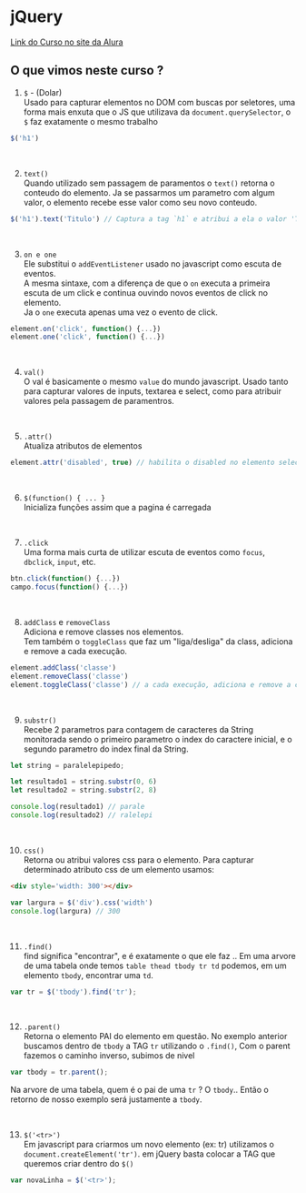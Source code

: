 # jQuery


[Link do Curso no site da Alura](https://cursos.alura.com.br/course/jquery-a-biblioteca-do-mercado)  


## O que vimos neste curso ?  


1. `$` - (Dolar)  
Usado para capturar elementos no DOM com buscas por seletores, uma forma mais enxuta que o JS que utilizava da `document.querySelector`, 
o `$` faz exatamente o mesmo trabalho
```js
$('h1')
```

<br>

2. `text()`  
Quando utilizado sem passagem de paramentos o `text()` retorna o conteudo do elemento. Ja se passarmos um parametro com algum valor, o elemento recebe esse valor como seu novo conteudo.  

```js
$('h1').text('Titulo') // Captura a tag `h1` e atribui a ela o valor 'Titulo'
```
<br>

3. `on e one`  
Ele substitui o `addEventListener` usado no javascript como escuta de eventos.  
A mesma sintaxe, com a diferença de que o `on` executa a primeira escuta de um click e continua ouvindo novos eventos de click no elemento.  
Ja o `one` executa apenas uma vez o evento de click.  
```js
element.on('click', function() {...})
element.one('click', function() {...})
```
<br>

4. `val()`  
O val é basicamente o mesmo `value` do mundo javascript. Usado tanto para capturar valores de inputs, textarea e select, como para atribuir valores pela passagem de paramentros.

<br>

5. `.attr()`  
Atualiza atributos de elementos
 
```js
element.attr('disabled', true) // habilita o disabled no elemento selecionado
```   

<br>

6. `$(function() { ... }`  
Inicializa funções assim que a pagina é carregada 

<br>

7. `.click`  
Uma forma mais curta de utilizar escuta de eventos como `focus`, `dbclick`, `input`, etc. 

```js
btn.click(function() {...})
campo.focus(function() {...})
```

<br>

8. `addClass` e `removeClass`  
Adiciona e remove classes nos elementos.  
Tem também o `toggleClass` que faz um "liga/desliga" da class, adiciona e remove a cada execução.
```js
element.addClass('classe')
element.removeClass('classe')
element.toggleClass('classe') // a cada execução, adiciona e remove a classe
```

<br>

9. `substr()`  
Recebe 2 parametros para contagem de caracteres da String monitorada sendo o primeiro parametro o index do caractere inicial, e o segundo parametro do index final da String.
```js
let string = paralelepipedo;

let resultado1 = string.substr(0, 6)
let resultado2 = string.substr(2, 8)

console.log(resultado1) // parale
console.log(resultado2) // ralelepi
```

<br>

10. `css()`  
Retorna ou atribui valores css para o elemento. Para capturar determinado atributo css de um elemento usamos: 

```html
<div style='width: 300'></div>
```
```js
var largura = $('div').css('width')
console.log(largura) // 300
```

<br>

11. `.find()`  
find significa "encontrar", e é exatamente o que ele faz .. Em uma arvore de uma tabela onde temos `table thead tbody tr td` podemos, em um elemento `tbody`, encontrar uma `td`.
```js
var tr = $('tbody').find('tr');
```

<br>

12. `.parent()`  
Retorna o elemento PAI do elemento em questão. No exemplo anterior buscamos dentro de `tbody` a TAG `tr` utilizando o `.find()`, Com o parent fazemos o caminho inverso, subimos de nivel
```js
var tbody = tr.parent();
``` 
Na arvore de uma tabela, quem é o pai de uma `tr` ? O `tbody`.. Então o retorno de nosso exemplo será justamente a `tbody`.

<br>

13. `$('<tr>')`  
Em javascript para criarmos um novo elemento (ex: tr) utilizamos o `document.createElement('tr')`. em jQuery basta colocar a TAG que queremos criar dentro do `$()`
```js
var novaLinha = $('<tr>');
```